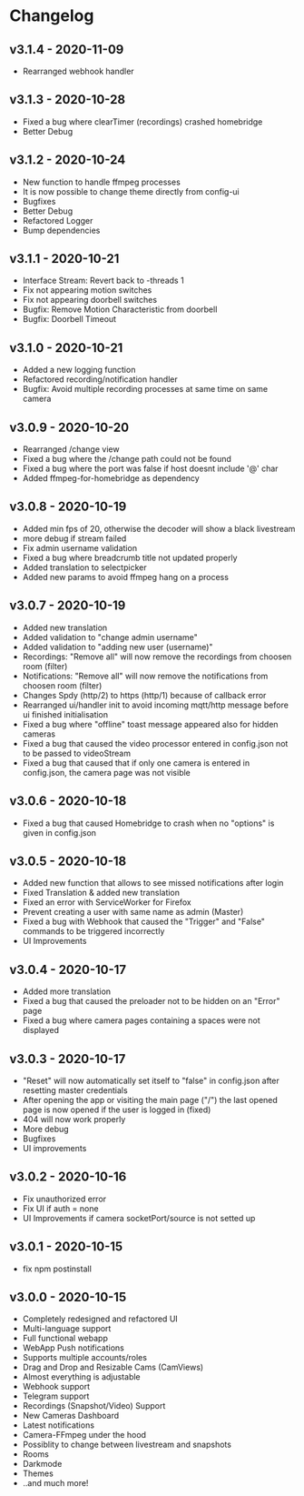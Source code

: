 # Changelog


## v3.1.4 - 2020-11-09
- Rearranged webhook handler

## v3.1.3 - 2020-10-28
- Fixed a bug where clearTimer (recordings) crashed homebridge
- Better Debug

## v3.1.2 - 2020-10-24
- New function to handle ffmpeg processes
- It is now possible to change theme directly from config-ui
- Bugfixes
- Better Debug
- Refactored Logger
- Bump dependencies

## v3.1.1 - 2020-10-21
- Interface Stream: Revert back to -threads 1
- Fix not appearing motion switches
- Fix not appearing doorbell switches
- Bugfix: Remove Motion Characteristic from doorbell
- Bugfix: Doorbell Timeout

## v3.1.0 - 2020-10-21
- Added a new logging function
- Refactored recording/notification handler
- Bugfix: Avoid multiple recording processes at same time on same camera

## v3.0.9 - 2020-10-20
- Rearranged /change view
- Fixed a bug where the /change path could not be found
- Fixed a bug where the port was false if host doesnt include '@' char
- Added ffmpeg-for-homebridge as dependency 

## v3.0.8 - 2020-10-19
- Added min fps of 20, otherwise the decoder will show a black livestream
- more debug if stream failed
- Fix admin username validation
- Fixed a bug where breadcrumb title not updated properly
- Added translation to selectpicker
- Added new params to avoid ffmpeg hang on a process

## v3.0.7 - 2020-10-19
- Added new translation
- Added validation to "change admin username"
- Added validation to "adding new user (username)"
- Recordings: "Remove all" will now remove the recordings from choosen room (filter)
- Notifications: "Remove all" will now remove the notifications from choosen room (filter)
- Changes Spdy (http/2) to https (http/1) because of callback error
- Rearranged ui/handler init to avoid incoming mqtt/http message before ui finished initialisation
- Fixed a bug where "offline" toast message appeared also for hidden cameras
- Fixed a bug that caused the video processor entered in config.json not to be passed to videoStream
- Fixed a bug that caused that if only one camera is entered in config.json, the camera page was not visible

## v3.0.6 - 2020-10-18
- Fixed a bug that caused Homebridge to crash when no "options" is given in config.json

## v3.0.5 - 2020-10-18
- Added new function that allows to see missed notifications after login
- Fixed Translation & added new translation
- Fixed an error with ServiceWorker for Firefox
- Prevent creating a user with same name as admin (Master)
- Fixed a bug with Webhook that caused the "Trigger" and "False" commands to be triggered incorrectly
- UI Improvements

## v3.0.4 - 2020-10-17
- Added more translation
- Fixed a bug that caused the preloader not to be hidden on an "Error" page
- Fixed a bug where camera pages containing a spaces were not displayed

## v3.0.3 - 2020-10-17
- "Reset" will now automatically set itself to "false" in config.json after resetting master credentials
- After opening the app or visiting the main page ("/") the last opened page is now opened if the user is logged in (fixed)
- 404 will now work properly
- More debug
- Bugfixes
- UI improvements

## v3.0.2 - 2020-10-16
- Fix unauthorized error
- Fix UI if auth = none
- UI Improvements if camera socketPort/source is not setted up

## v3.0.1 - 2020-10-15
- fix npm postinstall

## v3.0.0 - 2020-10-15
- Completely redesigned and refactored UI
- Multi-language support
- Full functional webapp
- WebApp Push notifications
- Supports multiple accounts/roles
- Drag and Drop and Resizable Cams (CamViews)
- Almost everything is adjustable
- Webhook support
- Telegram support
- Recordings (Snapshot/Video) Support
- New Cameras Dashboard
- Latest notifications
- Camera-FFmpeg under the hood
- Possiblity to change between livestream and snapshots
- Rooms
- Darkmode
- Themes
- ..and much more!
